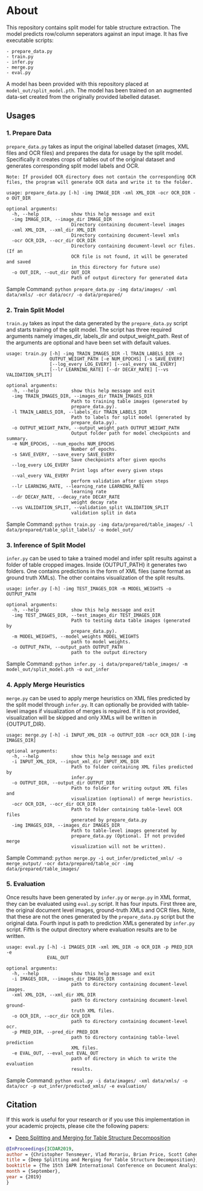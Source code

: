# About

This repository contains split model for table structure extraction. The model predicts row/column seperators against an input image. It has five executable scripts:
    
    - prepare_data.py
    - train.py
    - infer.py
    - merge.py
    - eval.py
    
A model has been provided with this repository placed at ```model_out/split_model.pth```. The model has been trained on an augmented data-set created from the originally provided labelled dataset.

## Usages

### 1. Prepare Data

```prepare_data.py``` takes as input the original labelled dataset (images, XML files and OCR files) and prepares the data for usage by the split model. Specifically it creates crops of tables out of the original dataset and generates corresponding split model labels and OCR.

```Note: If provided OCR directory does not contain the corresponding OCR files, the program will generate OCR data and write it to the folder. ```

```
usage: prepare_data.py [-h] -img IMAGE_DIR -xml XML_DIR -ocr OCR_DIR -o OUT_DIR

optional arguments:
  -h, --help            show this help message and exit
  -img IMAGE_DIR, --image_dir IMAGE_DIR
                        Directory containing document-level images
  -xml XML_DIR, --xml_dir XML_DIR
                        Directory containing document-level xmls
  -ocr OCR_DIR, --ocr_dir OCR_DIR
                        Directory containing document-level ocr files. (If an
                        OCR file is not found, it will be generated and saved
                        in this directory for future use)
  -o OUT_DIR, --out_dir OUT_DIR
                        Path of output directory for generated data
```
Sample Command: `python prepare_data.py -img data/images/ -xml data/xmls/ -ocr data/ocr/ -o data/prepared/` 

### 2. Train Split Model

```train.py``` takes as input the data generated by the ```prepare_data.py``` script and starts training of the split model.
The script has three required arguments namely images_dir, labels_dir and output_weight_path. Rest of the arguments are optional and have been set with default values. 

```
usage: train.py [-h] -img TRAIN_IMAGES_DIR -l TRAIN_LABELS_DIR -o
                OUTPUT_WEIGHT_PATH [-e NUM_EPOCHS] [-s SAVE_EVERY]
                [--log_every LOG_EVERY] [--val_every VAL_EVERY]
                [--lr LEARNING_RATE] [--dr DECAY_RATE] [--vs VALIDATION_SPLIT]

optional arguments:
  -h, --help            show this help message and exit
  -img TRAIN_IMAGES_DIR, --images_dir TRAIN_IMAGES_DIR
                        Path to training table images (generated by
                        prepare_data.py).
  -l TRAIN_LABELS_DIR, --labels_dir TRAIN_LABELS_DIR
                        Path to labels for split model (generated by
                        prepare_data.py).
  -o OUTPUT_WEIGHT_PATH, --output_weight_path OUTPUT_WEIGHT_PATH
                        Output folder path for model checkpoints and summary.
  -e NUM_EPOCHS, --num_epochs NUM_EPOCHS
                        Number of epochs.
  -s SAVE_EVERY, --save_every SAVE_EVERY
                        Save checkpoints after given epochs
  --log_every LOG_EVERY
                        Print logs after every given steps
  --val_every VAL_EVERY
                        perform validation after given steps
  --lr LEARNING_RATE, --learning_rate LEARNING_RATE
                        learning rate
  --dr DECAY_RATE, --decay_rate DECAY_RATE
                        weight decay rate
  --vs VALIDATION_SPLIT, --validation_split VALIDATION_SPLIT
                        validation split in data
```
Sample Command: `python train.py -img data/prepared/table_images/ -l data/prepared/table_split_labels/ -o model_out/` 

### 3. Inference of Split Model

```infer.py``` can be used to take a trained model and infer split results against a folder of table cropped images. Inside {OUTPUT_PATH} it generates two folders. One contains predictions in the form of XML files (same format as ground truth XMLs). The other contains visualization of the split results.

```
usage: infer.py [-h] -img TEST_IMAGES_DIR -m MODEL_WEIGHTS -o OUTPUT_PATH

optional arguments:
  -h, --help            show this help message and exit
  -img TEST_IMAGES_DIR, --test_images_dir TEST_IMAGES_DIR
                        Path to testing data table images (generated by
                        prepare_data.py).
  -m MODEL_WEIGHTS, --model_weights MODEL_WEIGHTS
                        path to model weights.
  -o OUTPUT_PATH, --output_path OUTPUT_PATH
                        path to the output directory
```
Sample Command: `python infer.py -i data/prepared/table_images/ -m model_out/split_model.pth -o out_infer` 


### 4. Apply Merge Heuristics

```merge.py``` can be used to apply merge heuristics on XML files predicted by the split model through ```infer.py```. It can optionally be provided with table-level images if visualization of merges is required. If it is not provided, visualization will be skipped and only XMLs will be written in {OUTPUT_DIR}.

```
usage: merge.py [-h] -i INPUT_XML_DIR -o OUTPUT_DIR -ocr OCR_DIR [-img IMAGES_DIR]

optional arguments:
  -h, --help            show this help message and exit
  -i INPUT_XML_DIR, --input_xml_dir INPUT_XML_DIR
                        Path to folder containing XML files predicted by
                        infer.py
  -o OUTPUT_DIR, --output_dir OUTPUT_DIR
                        Path to folder for writing output XML files and
                        visualization (optional) of merge heuristics.
  -ocr OCR_DIR, --ocr_dir OCR_DIR
                        Path to folder containing table-level OCR files
                        generated by prepare_data.py
  -img IMAGES_DIR, --images_dir IMAGES_DIR
                        Path to table-level images generated by
                        prepare_data.py (Optional. If not provided merge
                        visualization will not be written).
```
Sample Command: `python merge.py -i out_infer/predicted_xmls/ -o merge_output/ -ocr data/prepared/table_ocr -img data/prepared/table_images/` 

### 5. Evaluation

Once results have been generated by ```infer.py``` or ```merge.py``` in XML format, they can be evaluated using ```eval.py``` script. It has four inputs. First three are, the original document level images, ground-truth XMLs and OCR files. Note, that these are not the ones generated by the ```prepare_data.py``` script but the original data. Fourth input is path to prediction XMLs generated by ```infer.py``` script. Fifth is the output directory where evaluation results are to be written.

```
usage: eval.py [-h] -i IMAGES_DIR -xml XML_DIR -o OCR_DIR -p PRED_DIR -e
               EVAL_OUT

optional arguments:
  -h, --help            show this help message and exit
  -i IMAGES_DIR, --images_dir IMAGES_DIR
                        path to directory containing document-level images.
  -xml XML_DIR, --xml_dir XML_DIR
                        path to directory containing document-level ground-
                        truth XML files.
  -o OCR_DIR, --ocr_dir OCR_DIR
                        path to directory containing document-level ocr.
  -p PRED_DIR, --pred_dir PRED_DIR
                        path to directory containing table-level prediction
                        XML files.
  -e EVAL_OUT, --eval_out EVAL_OUT
                        path of directory in which to write the evaluation
                        results.
```
Sample Command: `python eval.py -i data/images/ -xml data/xmls/ -o data/ocr -p out_infer/predicted_xmls/ -e evaluation/` 

## Citation
If this work is useful for your research or if you use this implementation in your academic projects, please cite the following papers:
- [Deep Splitting and Merging for Table Structure Decomposition](https://ieeexplore.ieee.org/stamp/stamp.jsp?arnumber=8977975)
```bibtex
@InProceedings{ICDAR2019,
author = {Christopher Tensmeyer, Vlad Morariu, Brian Price, Scott Cohen and Tony Martinez},
title = {Deep Splitting and Merging for Table Structure Decomposition},
booktitle = {The 15th IAPR International Conference on Document Analysis and Recognition (ICDAR)},
month = {September},
year = {2019}
}
```

